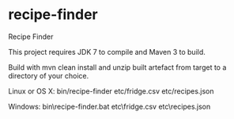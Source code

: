 recipe-finder
======

Recipe Finder

This project requires JDK 7 to compile and Maven 3 to build.

Build with mvn clean install and unzip built artefact from target to a directory of your choice.

Linux or OS X:
bin/recipe-finder etc/fridge.csv etc/recipes.json

Windows:
bin\recipe-finder.bat etc\fridge.csv etc\recipes.json


